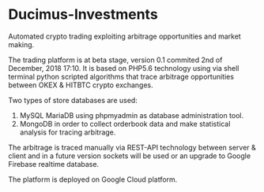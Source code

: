 # Ducimus-Investments
Automated crypto trading exploiting arbitrage opportunities and market making.

The trading platform is at beta stage, version 0.1 commited 2nd of December, 2018 17:10.
It is based on PHP5.6 technology using via shell terminal python scripted algorithms that trace arbitrage opportunities between OKEX & HITBTC crypto exchanges.

Two types of store databases are used:
1) MySQL MariaDB using phpmyadmin as database administration tool.
2) MongoDB in order to collect orderbook data and make statistical analysis for tracing arbitrage.

The arbitrage is traced manually via REST-API technology between server & client and in a future version sockets will be used or an upgrade to Google Firebase realtime database.

The platform is deployed on Google Cloud platform.
